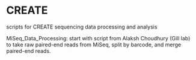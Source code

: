 # CREATE
scripts for CREATE sequencing data processing and analysis

MiSeq_Data_Processing: start with script from Alaksh Choudhury (Gill lab) to take raw paired-end reads from MiSeq, split by barcode, and merge paired-end reads.
